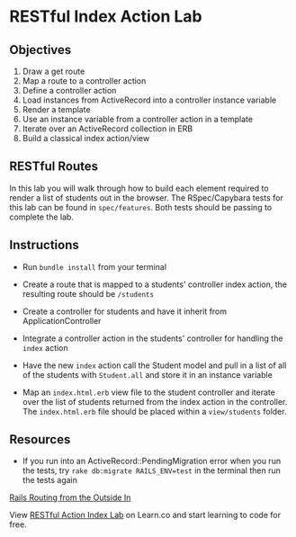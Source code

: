 # RESTful Index Action Lab

## Objectives

1.  Draw a get route
2.  Map a route to a controller action
3.  Define a controller action
4.  Load instances from ActiveRecord into a controller instance variable
5.  Render a template
6.  Use an instance variable from a controller action in a template
7.  Iterate over an ActiveRecord collection in ERB
8.  Build a classical index action/view

## RESTful Routes

In this lab you will walk through how to build each element required to render a
list of students out in the browser. The RSpec/Capybara tests for this lab can
be found in `spec/features`. Both tests should be passing to complete the lab.

## Instructions

- Run `bundle install` from your terminal

- Create a route that is mapped to a students' controller index action, the
  resulting route should be `/students`

- Create a controller for students and have it inherit from
  ApplicationController

- Integrate a controller action in the students' controller for handling the
  `index` action

- Have the new `index` action call the Student model and pull in a list of all
  of the students with `Student.all` and store it in an instance variable

- Map an `index.html.erb` view file to the student controller and iterate over the
  list of students returned from the index action in the controller. The
  `index.html.erb` file should be placed within a `view/students` folder.

## Resources

- If you run into an ActiveRecord::PendingMigration error when you run the
  tests, try `rake db:migrate RAILS_ENV=test` in the terminal then run the tests
  again

[Rails Routing from the Outside In](http://edgeguides.rubyonrails.org/routing.html)

<p data-visibility='hidden'>View <a href='https://learn.co/lessons/rails-restful-index-action-lab'>RESTful Action Index Lab</a> on Learn.co and start learning to code for free.</p>
